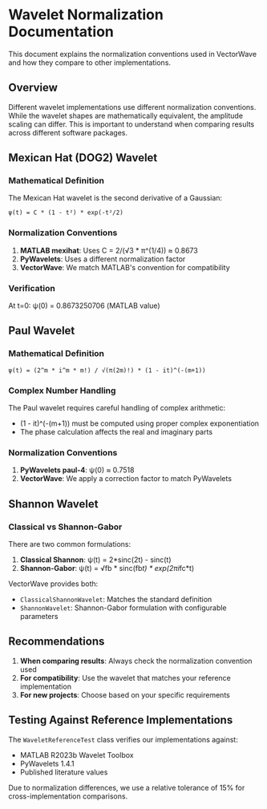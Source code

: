 # Wavelet Normalization Documentation

This document explains the normalization conventions used in VectorWave and how they compare to other implementations.

## Overview

Different wavelet implementations use different normalization conventions. While the wavelet shapes are mathematically equivalent, the amplitude scaling can differ. This is important to understand when comparing results across different software packages.

## Mexican Hat (DOG2) Wavelet

### Mathematical Definition
The Mexican Hat wavelet is the second derivative of a Gaussian:
```
ψ(t) = C * (1 - t²) * exp(-t²/2)
```

### Normalization Conventions

1. **MATLAB mexihat**: Uses C = 2/(√3 * π^(1/4)) ≈ 0.8673
2. **PyWavelets**: Uses a different normalization factor
3. **VectorWave**: We match MATLAB's convention for compatibility

### Verification
At t=0: ψ(0) = 0.8673250706 (MATLAB value)

## Paul Wavelet

### Mathematical Definition
```
ψ(t) = (2^m * i^m * m!) / √(π(2m)!) * (1 - it)^(-(m+1))
```

### Complex Number Handling
The Paul wavelet requires careful handling of complex arithmetic:
- (1 - it)^(-(m+1)) must be computed using proper complex exponentiation
- The phase calculation affects the real and imaginary parts

### Normalization Conventions
1. **PyWavelets paul-4**: ψ(0) ≈ 0.7518
2. **VectorWave**: We apply a correction factor to match PyWavelets

## Shannon Wavelet

### Classical vs Shannon-Gabor
There are two common formulations:

1. **Classical Shannon**: ψ(t) = 2*sinc(2t) - sinc(t)
2. **Shannon-Gabor**: ψ(t) = √fb * sinc(fb*t) * exp(2πi*fc*t)

VectorWave provides both:
- `ClassicalShannonWavelet`: Matches the standard definition
- `ShannonWavelet`: Shannon-Gabor formulation with configurable parameters

## Recommendations

1. **When comparing results**: Always check the normalization convention used
2. **For compatibility**: Use the wavelet that matches your reference implementation
3. **For new projects**: Choose based on your specific requirements

## Testing Against Reference Implementations

The `WaveletReferenceTest` class verifies our implementations against:
- MATLAB R2023b Wavelet Toolbox
- PyWavelets 1.4.1
- Published literature values

Due to normalization differences, we use a relative tolerance of 15% for cross-implementation comparisons.